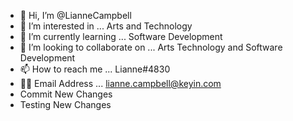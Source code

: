 - 👋 Hi, I’m @LianneCampbell
- 👀 I’m interested in ... Arts and Technology
- 🌱 I’m currently learning ... Software Development
- 💞️ I’m looking to collaborate on ... Arts Technology and Software Development
- 📫 How to reach me ... Lianne#4830
- 🐱‍🐉 Email Address ... lianne.campbell@keyin.com
- Commit New Changes
- Testing New Changes


<!---
LianneCampbell/LianneCampbell is a ✨ special ✨ repository because its `README.md` (this file) appears on your GitHub profile.
You can click the Preview link to take a look at your changes.
--->
